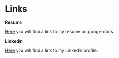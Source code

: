 # Links

**Resume**

[Here](https://docs.google.com/document/d/10jxKdePfz5-xluvnNKcezScDlSB76Zwa/edit?usp=sharing&ouid=111353653201588883524&rtpof=true&sd=true) you will find a link to my resume on google docs. 

**LinkedIn**

[Here](https://www.linkedin.com/in/corinne-stevens-027429250) you will find a link to my LinkedIn profile. 

